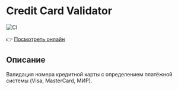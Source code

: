 # Credit Card Validator

![CI](https://github.com/lorexstaff/credit-card-validator/actions/workflows/deploy.yml/badge.svg)

👉 [Посмотреть онлайн](https://lorexstaff.github.io/credit-card-validator/)

## Описание
Валидация номера кредитной карты с определением платёжной системы (Visa, MasterCard, МИР).